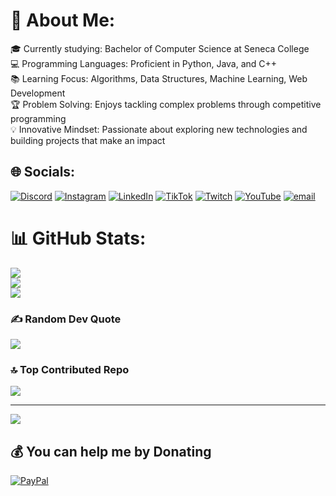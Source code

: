 # 💫 About Me:
🎓 Currently studying: Bachelor of Computer Science at Seneca College<br>💻 Programming Languages: Proficient in Python, Java, and C++<br>📚 Learning Focus: Algorithms, Data Structures, Machine Learning, Web Development<br>🏆 Problem Solving: Enjoys tackling complex problems through competitive programming<br>💡 Innovative Mindset: Passionate about exploring new technologies and building projects that make an impact


## 🌐 Socials:
[![Discord](https://img.shields.io/badge/Discord-%237289DA.svg?logo=discord&logoColor=white)](https://discord.gg/luckykru) [![Instagram](https://img.shields.io/badge/Instagram-%23E4405F.svg?logo=Instagram&logoColor=white)](https://instagram.com/aalexle_) [![LinkedIn](https://img.shields.io/badge/LinkedIn-%230077B5.svg?logo=linkedin&logoColor=white)](https://linkedin.com/in/codesbyAlexLe) [![TikTok](https://img.shields.io/badge/TikTok-%23000000.svg?logo=TikTok&logoColor=white)](https://tiktok.com/@luckykruu) [![Twitch](https://img.shields.io/badge/Twitch-%239146FF.svg?logo=Twitch&logoColor=white)](https://twitch.tv/luckykru) [![YouTube](https://img.shields.io/badge/YouTube-%23FF0000.svg?logo=YouTube&logoColor=white)](https://youtube.com/@@ShotByAx) [![email](https://img.shields.io/badge/Email-D14836?logo=gmail&logoColor=white)](mailto:alexle16@hotmail.com) 
# 📊 GitHub Stats:
![](https://github-readme-stats.vercel.app/api?username=CodesbyAlexLe&theme=dark&hide_border=false&include_all_commits=false&count_private=false)<br/>
![](https://nirzak-streak-stats.vercel.app/?user=CodesbyAlexLe&theme=dark&hide_border=false)<br/>
![](https://github-readme-stats.vercel.app/api/top-langs/?username=CodesbyAlexLe&theme=dark&hide_border=false&include_all_commits=false&count_private=false&layout=compact)

### ✍️ Random Dev Quote
![](https://quotes-github-readme.vercel.app/api?type=horizontal&theme=radical)

### 🔝 Top Contributed Repo
![](https://github-contributor-stats.vercel.app/api?username=CodesbyAlexLe&limit=5&theme=dark&combine_all_yearly_contributions=true)

---
[![](https://visitcount.itsvg.in/api?id=CodesbyAlexLe&icon=0&color=6)](https://visitcount.itsvg.in)

  ## 💰 You can help me by Donating
  [![PayPal](https://img.shields.io/badge/PayPal-00457C?style=for-the-badge&logo=paypal&logoColor=white)](https://paypal.me/paypal.me/alexle17) 

